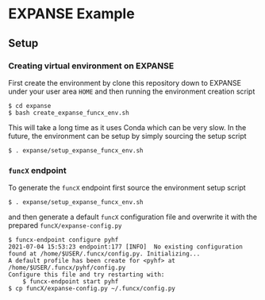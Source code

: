 # EXPANSE Example

## Setup

### Creating virtual environment on EXPANSE

First create the environment by clone this repository down to EXPANSE under your user area `HOME` and then running the environment creation script

```console
$ cd expanse
$ bash create_expanse_funcx_env.sh
```

This will take a long time as it uses Conda which can be very slow. In the future, the environment can be setup by simply sourcing the setup script

```console
$ . expanse/setup_expanse_funcx_env.sh
```

### `funcX` endpoint

To generate the `funcX` endpoint first source the environment setup script

```console
$ . expanse/setup_expanse_funcx_env.sh
```

and then generate a default `funcX` configuration file and overwrite it with the prepared `funcX/expanse-config.py`

```console
$ funcx-endpoint configure pyhf
2021-07-04 15:53:23 endpoint:177 [INFO]  No existing configuration found at /home/$USER/.funcx/config.py. Initializing...
A default profile has been create for <pyhf> at /home/$USER/.funcx/pyhf/config.py
Configure this file and try restarting with:
    $ funcx-endpoint start pyhf
$ cp funcX/expanse-config.py ~/.funcx/config.py
```
